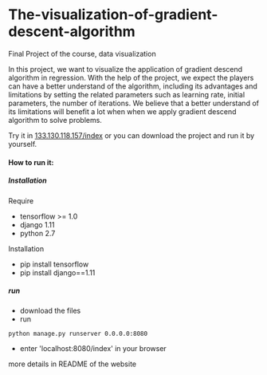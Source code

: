 # The-visualization-of-gradient-descent-algorithm
Final Project of the course, data visualization

In this project, we want to visualize the application of gradient descend algorithm in regression. With the help of the project, we expect the players can have a better understand of the algorithm, including its advantages and limitations by setting the related parameters such as learning rate, initial parameters, the number of iterations. We believe that a better understand of its limitations will benefit a lot when when we apply gradient descend algorithm to solve problems.

Try it in [133.130.118.157/index](http://133.130.118.157/index)
or you can download the project and run it by yourself.

#### How to run it:
##### Installation
   Require
   - tensorflow >= 1.0
   - django 1.11
   - python 2.7

Installation
   - pip install tensorflow
   - pip install django==1.11

##### run
   - download the files
   - run
   ```
   python manage.py runserver 0.0.0.0:8080
   ```
   - enter 'localhost:8080/index' in your browser

more details in README of the website
